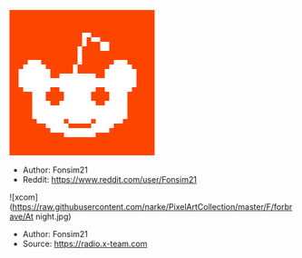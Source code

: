 ![xcom](https://raw.githubusercontent.com/narke/PixelArtCollection/master/F/Fonsim21/reddit_logo.png)

- Author: Fonsim21
- Reddit: https://www.reddit.com/user/Fonsim21

![xcom](https://raw.githubusercontent.com/narke/PixelArtCollection/master/F/forbrave/At night.jpg)

- Author: Fonsim21
- Source: https://radio.x-team.com
